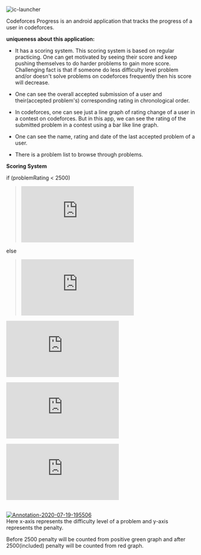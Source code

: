 <img src="https://i.ibb.co/whKHFNf/ic-launcher.png" alt="ic-launcher" border="0">



Codeforces Progress is an android application that tracks the progress of a user in codeforces.



**uniqueness about this application:**

- It has a scoring system. This scoring system is based on regular practicing. One can get motivated by seeing their score and keep pushing themselves to do harder problems to gain more score. Challenging fact is that if someone do less difficulty level problem and/or doesn't solve problems on codeforces frequently then his score will decrease. 

- One can see the overall accepted submission of a user and their(accepted problem's) corresponding rating in chronological order.

- In codeforces, one can see just a line graph of rating change of a user in a contest on codeforces. But in this app, we can see the rating of the submitted problem in a contest using a bar like line graph.

- One can see the name, rating and date of the last accepted problem of a user.

- There is a problem list to browse through problems.

**Scoring System**

if (problemRating < 2500)

>![first eq](https://latex.codecogs.com/gif.latex?penalty%20%3D%20%28%5Csqrt%7B2500%20-%20problemRating%7D%20&plus;%201%29%20*%200.005)

else 

>![second_eq](https://latex.codecogs.com/gif.latex?penalty%20%3D%20%28%5Cfrac%7BproblemRating%7D%7B6000%7D%20-%200.6%29%5E2%20&plus;%200.01)

![third_eq](https://latex.codecogs.com/gif.latex?currentValue%20%3D%20%5Csum%20%28problemRating%20-%20probleRating%20*%20penalty%20*%20ConsecutiveAcceptedSubmissionDateDiff%29)

![fourth_eq](https://latex.codecogs.com/gif.latex?mean%20%3D%20%5Cdisplaystyle%7B%5Cfrac%7BcurrentValue%7D%7BtotalAcceptedSolution%7D%7D)

![fifth_eq](https://latex.codecogs.com/gif.latex?userScore%20%3D%20%5Cdisplaystyle%7B%5Cfrac%7Bmean%20*%20100%7D%7B3500%7D%7D)

<br><a href="https://ibb.co/wJKWB0D"><img src="https://i.ibb.co/pW3zb0C/Annotation-2020-07-19-195506.png" alt="Annotation-2020-07-19-195506" border="0"></a><br>
Here x-axis represents the difficulty level of a problem and y-axis represents the penalty.

Before 2500 penalty will be counted from positive green graph and after 2500(included) penalty will be counted from red graph.
